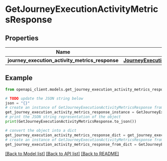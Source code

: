 # GetJourneyExecutionActivityMetricsResponse


## Properties

Name | Type | Description | Notes
------------ | ------------- | ------------- | -------------
**journey_execution_activity_metrics_response** | [**JourneyExecutionActivityMetricsResponse**](JourneyExecutionActivityMetricsResponse.md) |  | 

## Example

```python
from openapi_client.models.get_journey_execution_activity_metrics_response import GetJourneyExecutionActivityMetricsResponse

# TODO update the JSON string below
json = "{}"
# create an instance of GetJourneyExecutionActivityMetricsResponse from a JSON string
get_journey_execution_activity_metrics_response_instance = GetJourneyExecutionActivityMetricsResponse.from_json(json)
# print the JSON string representation of the object
print(GetJourneyExecutionActivityMetricsResponse.to_json())

# convert the object into a dict
get_journey_execution_activity_metrics_response_dict = get_journey_execution_activity_metrics_response_instance.to_dict()
# create an instance of GetJourneyExecutionActivityMetricsResponse from a dict
get_journey_execution_activity_metrics_response_from_dict = GetJourneyExecutionActivityMetricsResponse.from_dict(get_journey_execution_activity_metrics_response_dict)
```
[[Back to Model list]](../README.md#documentation-for-models) [[Back to API list]](../README.md#documentation-for-api-endpoints) [[Back to README]](../README.md)


